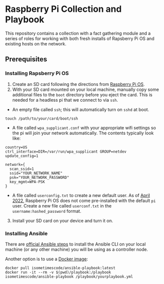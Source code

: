 # Raspberry Pi Collection and Playbook

This repository contains a collection with a fact gathering module and a series of roles for working with both fresh installs of Rapsberry Pi OS and existing hosts on the network.

## Prerequisites

### Installing Rapsberry Pi OS

1. Create an SD card following the directions from [Raspberry Pi OS](https://www.raspberrypi.org/software/).
2. With your SD card mounted on your local machine, manually copy some additional files to the `boot` directory before you eject the card. This is needed for a headless pi that we connect to via `ssh`.
- An empty file called `ssh`; this will automatically turn on `sshd` at boot.
```
touch /path/to/your/card/boot/ssh
```
- A file called `wpa_supplicant.conf` with your appropriate wifi settings so the pi will join your network automatically. The contents typically look like:
```
country=US
ctrl_interface=DIR=/var/run/wpa_supplicant GROUP=netdev
update_config=1

network={
  scan_ssid=1
  ssid="YOUR_NETWORK_NAME"
  psk="YOUR_NETWORK_PASSWORD"
  key_mgmt=WPA-PSK
}
```
- A file called `userconfig.txt` to create a new default user. As of [April 2022](https://www.raspberrypi.com/news/raspberry-pi-bullseye-update-april-2022/), Raspberry Pi OS does not come pre-installed with the default `pi` user. Create a new file called `userconf.txt` in the `username:hashed_password` format.
3. Install your SD card on your device and turn it on.


### Installing Ansible

There are [official Ansible steps](https://docs.ansible.com/ansible/latest/installation_guide/index.html) to install the Ansible CLI on your local machine (or any other machine) you will be using as a controller node.

Another option is to use a [Docker image](https://github.com/isometimescode/docker-ansible-playbook):

```
docker pull isometimescode/ansible-playbook:latest
docker run -it --rm -v $(pwd)/playbook:/playbook isometimescode/ansible-playbook /playbook/yourplaybook.yml
```
